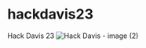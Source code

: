 # hackdavis23
Hack Davis 23
![Hack Davis - image (2)](https://github.com/ainekeenan/hackdavis23/assets/100050987/86986281-cf5e-4d85-ac94-d35ac18cc4d0)
